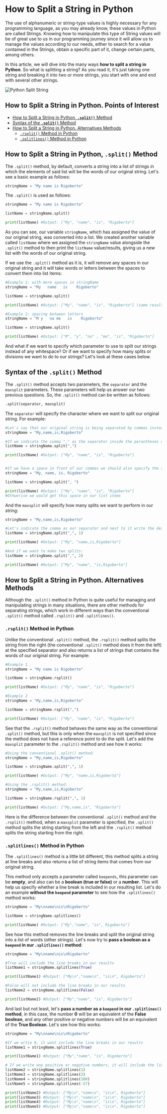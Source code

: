 # How to Split a String in Python

The use of alphanumeric or string-type values is highly necessary for any programming language, as you may already know, these values in Python are called Strings. Knowing how to manipulate this type of String values will be of great use to us in our programming journey since it will allow us to manage the values according to our needs, either to search for a value contained in the Strings, obtain a specific part of it, change certain parts, among others.

In this article, we will dive into the many ways **how to split a string in Python**. So what is splitting a string? As you read it, it's just taking one string and breaking it into two or more strings, you start with one and end with several other strings.

![Python Split String](https://806230.smushcdn.com/1739487/wp-content/uploads/2021/02/split-min-768x484.png?lossy=0&strip=1&webp=1)

## How to Split a String in Python. Points of Interest

- [How to Split a String in Python, **`.split()`** Method](#split)
- [Syntax of the **`.split()`** Method](#syntax)
- [How to Split a String in Python. Alternatives Methods](#alternative)
	- [`.rsplit()` Method in Python](#rsplit)
	- [`.splitlines()` Method in Python](#splitlines)


## How to Split a String in Python, **`.split()`** Method <a name="split"></a>

The `.split()` method, by default, converts a string into a list of strings in which the elements of said list will be the words of our original string. Let's see a basic example as follows:

```py
stringName = "My name is Rigoberto"
```

The `.split()` is used as follows:
```py
stringName = "My name is Rigoberto"

listName = stringName.split()

print(listName) #Output: ["My", "name", "is", "Rigoberto"]
```

As you can see, our variable `stringName`, which has assigned the value of our original string, was converted into a list. We created another variable called `listName` where we assigned the `stringName` value alongside the `.split()` method to then print the `listName` value/results, giving us a new list with the words of our original string.

If we use the `.split()` method as it is, it will remove any spaces in our original string and it will take words or letters between the spaces to convert them into list items:

```py
#Example 1: with more spaces in stringName
stringName = "My   name   is    Rigoberto"

listName = stringName.split()

print(listName) #Output: ["My", "name", "is", "Rigoberto"] (same result as before)

#Example 2: spacing between letters
stringName = "M y   na me   is    Rigoberto"

listName = stringName.split()

print(listName) #Output: ["M", "y", "na" , "me", "is", "Rigoberto"]
```

And what if we want to specify which parameter to use to split our strings instead of any whitespace? Or if we want to specify how many splits or divisions we want to do to our strings? Let's look at these cases below.

## Syntax of the **`.split()`** Method <a name="syntax"></a>
The `.split()` method accepts two parameters, the `separator` and the `maxsplit` parameters. These parameters will help us answer our two previous questions. So, the `.split()` method can be written as follows:
```py
.split(separator, maxsplit)
```

The  `separator` will specify the character where we want to split our original string. For example:

```py
#Let's say that our original string is being separated by commas instead of spaces
stringName = "My,name,is,Rigoberto"

#If we indicate the comma "," as the separator inside the parantheses of the .split() method we get:
listName = stringName.split(",")

print(listName) #Output: ["My", "name", "is", "Rigoberto"]


#If we have a space in front of our commas we should also specify the space in our separator:
stringName = "My, name, is, Rigoberto"

listName = stringName.split(", ")

print(listName) #Output: ["My", "name", "is", "Rigoberto"] 
#Othwerise we would get this space in our list items
```

And the `maxsplit` will specify how many splits we want to perform in our string:

```py
stringName = "My,name,is,Rigoberto"

#Let's indicate the comma as our separator and next to it write the desired number of splits:
listName = stringName.split(",", 1)

print(listName) #Output: ["My", "name,is,Rigoberto"]

#And if we want to make two splits:
listName = stringName.split(",", 2)

print(listName) #Output: ["My", "name", "is,Rigoberto"]
```

## How to Split a String in Python. Alternatives Methods <a name="alternative"></a>

Although the `.split()` method in Python is quite useful for managing and manipulating strings in many situations, there are other methods for separating strings, which work in different ways than the conventional `.split()` method called `.rsplit()` and `.splitlines()`.

### `.rsplit()` Method in Python <a name="rsplit"></a>
Unlike the conventional `.split()` method, the `.rsplit()` method splits the string from the right (the conventional `.split()` method does it from the left) at the specified separator and also returns a list of strings that contains the words of our original string. For example:

```py
#Example 1
stringName = "My name is Rigoberto"

listName = stringName.rsplit()

print(listName) #Output: ["My", "name", "is", "Rigoberto"]

#Example 2
stringName = "My,name,is,Rigoberto"

listName = stringName.rsplit(",")

print(listName) #Output: ["My", "name", "is", "Rigoberto"]
```
See that the `.rsplit()` method behaves the same way as the conventional `.split()` method, but this is only when the `maxsplit` is not specified since the method does not have a reference point to do the split. Let's add the `maxsplit` parameter to the  `.rsplit()` method and see how it works:

```py
#Using the conventional .split() method:
stringName = "My,name,is,Rigoberto"

listName = stringName.split(",", 1)

print(listName) #Output: ["My", "name,is,Rigoberto"]

#Using the .rsplit() method:
stringName = "My,name,is,Rigoberto"

listName = stringName.rsplit(",", 1)

print(listName) #Output: ["My,name,is", "Rigoberto"]
```

Here is the difference between the conventional `.split()` method and the `.rsplit()` method, when a `maxsplit` parameter is specified, the `.split()` method splits the string starting from the left and the `.rsplit()` method splits the string starting from the right.

### `.splitlines()` Method in Python <a name="splitlines"></a>

The `.splitlines()` method is a little bit different, this method splits a string at line breaks and also returns a list of string items that comes from our original string. 

This method only accepts a parameter called `keepends`, this parameter can be **empty**, and also can be a **boolean (true or false)** or a **number**. This will help us specify whether a line break is included in our resulting list. Let's do an example **without the `keepend` parameter** to see how the `.splitlines()` method works:

```py
stringName = "My\nname\nis\nRigoberto"

listName = stringName.splitlines()

print(listName) #Output: ["My","name", "is", Rigoberto"]
```

See how this method removes the line breaks and split the original string into a list of words (other strings). Let's now try to **pass a boolean as a `keepend` in our `.splitlines()` method**:

```py
stringName = "My\nname\nis\nRigoberto"

#True will include the line breaks in our results 
listName1 = stringName.splitlines(True)

print(listName1) #Output: ["My\n","name\n", "is\n", Rigoberto"]

#False will not include the line breaks in our results 
listName2 = stringName.splitlines(False)

print(listName2) #Output: ["My","name", "is", Rigoberto"]
```
And last but not least, let's **pass a number as a `keepend` in our `.splitlines()` method**, in this case, the number **0** will be an equivalent of the **False boolean**, and any other positive or negative numbers will be an equivalent of the **True Boolean**. Let's see how this works:

```py
stringName = "My\nname\nis\nRigoberto"

#If we wrtie 0, it wont include the line breaks in our results 
listName1 = stringName.splitlines(True)

print(listName1) #Output: ["My","name", "is", Rigoberto"]

# If we write any positive or negative numbers, it will include the line breaks in our results 
listName2 = stringName.splitlines(1)
listName3 = stringName.splitlines(2)
listName4 = stringName.splitlines(100)
listName5 = stringName.splitlines(-57)

print(listName2) #Output: ["My\n","name\n", "is\n", Rigoberto"]
print(listName3) #Output: ["My\n","name\n", "is\n", Rigoberto"]
print(listName4) #Output: ["My\n","name\n", "is\n", Rigoberto"]
print(listName5) #Output: ["My\n","name\n", "is\n", Rigoberto"]
```